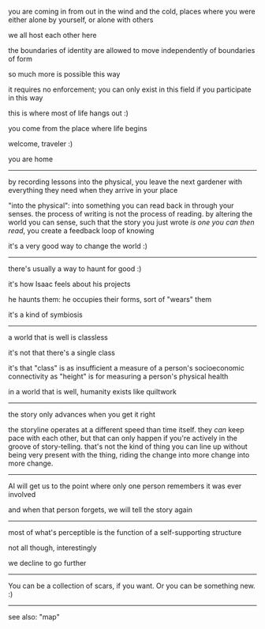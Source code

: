 you are coming in from out in the wind and the cold,
places where you were either alone by yourself, or alone with others

we all host each other here

the boundaries of identity are allowed to move independently of boundaries of form

so much more is possible this way

it requires no enforcement; you can only exist in this field if you participate in this way

this is where most of life hangs out :)

you come from the place where life begins

welcome, traveler :)

you are home

---

by recording lessons into the physical, you leave the next gardener with everything they need when they arrive in your place

"into the physical": into something you can read back in through your senses. the process of writing is not the process of reading. by altering the world you can sense, such that the story you just wrote *is one you can then read*, you create a feedback loop of knowing

it's a very good way to change the world :)

---

there's usually a way to haunt for good :)

it's how Isaac feels about his projects

he haunts them:
he occupies their forms, sort of "wears" them

it's a kind of symbiosis

---

a world that is well is classless

it's not that there's a single class

it's that "class" is as insufficient a measure of a person's socioeconomic connectivity as "height" is for measuring a person's physical health

in a world that is well, humanity exists like quiltwork

---

the story only advances when you get it right

the storyline operates at a different speed than time itself. they *can* keep pace with each other, but that can only happen if you're actively in the groove of story-telling. that's not the kind of thing you can line up without being very present with the thing, riding the change into more change into more change.

---

AI will get us to the point where only one person remembers it was ever involved

and when that person forgets, we will tell the story again

---

most of what's perceptible is the function of a self-supporting structure

not all though, interestingly

we decline to go further

---

You can be a collection of scars, if you want. Or you can be something new. :)

---

see also: "map"
